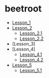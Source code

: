 # beetroot

* [Lesson_1](https://yuriy-ciber.github.io/beetroot/lesson_1)
* [Lesson_2]()
   * [Lesson_2.1](https://yuriy-ciber.github.io/beetroot/lesson_2/h_work2_form)
   * [Lesson_2.2](https://yuriy-ciber.github.io/beetroot/lesson_2/h_work2_link)
* [Lesson_3]
* [Lesson_4]
   * [Lesson_4.1](https://yuriy-ciber.github.io/beetroot/lesson_4/01_simple)
   * [Lesson_4.2](https://yuriy-ciber.github.io/beetroot/lesson_4/02_hard)
* [Lesson_5](https://yuriy-ciber.github.io/beetroot/lesson_5)
   * [Lesson_5.1](https://yuriy-ciber.github.io/beetroot/lesson_5.1)
      
    
